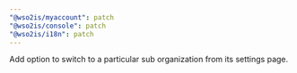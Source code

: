 ```yaml
---
"@wso2is/myaccount": patch
"@wso2is/console": patch
"@wso2is/i18n": patch
---
```


Add option to switch to a particular sub organization from its settings page.
